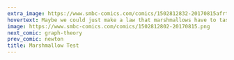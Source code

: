 ```yaml
---
extra_image: https://www.smbc-comics.com/comics/1502812832-20170815afrter.png
hovertext: Maybe we could just make a law that marshmallows have to taste like boiled asparagus?
image: https://www.smbc-comics.com/comics/1502812802-20170815.png
next_comic: graph-theory
prev_comic: newton
title: Marshmallow Test
---
```



